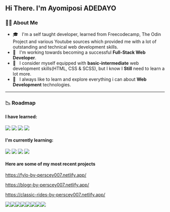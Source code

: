 ## Hi There. I'm Ayomiposi ADEDAYO

### :man_technologist: About Me


- 🎓 &nbsp; I'm a self taught developer, learned from Freecodecamp, The Odin Project and various Youtube sources which provided me with a lot of outstanding and technical web development skills.
- 🌱 &nbsp; I'm working towards becoming a successful **Full-Stack Web Developer**.
- 💼 &nbsp; I consider myself equipped with **basic-intermediate**  web development skills(HTML, CSS & SCSS), but I know I **Still** need to learn a lot more.
- 🤔 &nbsp; I always like to learn and explore everything i can about **Web Development** technologies.


---

### :chart_with_downwards_trend: Roadmap

#### I have **learned**: 

<div>
  <img src="https://img.shields.io/badge/-HTML-E34F26?style=flat&logo=html5&logoColor=ffffff"/>
  <img src="https://img.shields.io/badge/-CSS-1572B6?style=flat&logo=css3&logoColor=ffffff"/>
   <img src="https://img.shields.io/badge/-Git-F05032?style=flat&logo=git&logoColor=ffffff"/>
  <img src="https://img.shields.io/badge/-SCSS-CC6699?style=flat&logo=sass&logoColor=ffffff"/>
</div>
  
#### I'm currently **learning**:

<div>
    <img src="https://img.shields.io/badge/-JavaScript-F7DF1E?style=flat&logo=javascript&logoColor=222222"/>
  <img src="https://img.shields.io/badge/-Bootstrap-7952B3?style=flat&logo=bootstrap&logoColor=ffffff"/>
   <img src="https://img.shields.io/badge/-React%20JS-61DAFB?style=flat&logo=react&logoColor=222222"/>
  <img src="https://img.shields.io/badge/-Redux-764ABC?style=flat&logo=redux&logoColor=ffffff"/>
</div>




#### Here are some of my most recent projects 

https://fylo-by-perscey007.netlify.app/

https://blogr-by-perscey007.netlify.app/

https://classic-rides-by-perscey007.netlify.app/


[![](https://sourcerer.io/fame/perscey007/perscey007/blogr-landing-page-main/images/0)](https://sourcerer.io/fame/perscey007/perscey007/blogr-landing-page-main/links/0)[![](https://sourcerer.io/fame/perscey007/perscey007/blogr-landing-page-main/images/1)](https://sourcerer.io/fame/perscey007/perscey007/blogr-landing-page-main/links/1)[![](https://sourcerer.io/fame/perscey007/perscey007/blogr-landing-page-main/images/2)](https://sourcerer.io/fame/perscey007/perscey007/blogr-landing-page-main/links/2)[![](https://sourcerer.io/fame/perscey007/perscey007/blogr-landing-page-main/images/3)](https://sourcerer.io/fame/perscey007/perscey007/blogr-landing-page-main/links/3)[![](https://sourcerer.io/fame/perscey007/perscey007/blogr-landing-page-main/images/4)](https://sourcerer.io/fame/perscey007/perscey007/blogr-landing-page-main/links/4)[![](https://sourcerer.io/fame/perscey007/perscey007/blogr-landing-page-main/images/5)](https://sourcerer.io/fame/perscey007/perscey007/blogr-landing-page-main/links/5)[![](https://sourcerer.io/fame/perscey007/perscey007/blogr-landing-page-main/images/6)](https://sourcerer.io/fame/perscey007/perscey007/blogr-landing-page-main/links/6)[![](https://sourcerer.io/fame/perscey007/perscey007/blogr-landing-page-main/images/7)](https://sourcerer.io/fame/perscey007/perscey007/blogr-landing-page-main/links/7)
